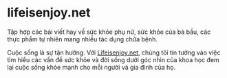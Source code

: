 # lifeisenjoy.net
Tập hợp các bài viết hay về sức khỏe phụ nữ, sức khỏe của bà bầu, các thực phẩm tự nhiên mang nhiều tác dụng chữa bệnh.

Cuộc sống là sự tận hưởng. Với [Lifeisenjoy.net](http://lifeisenjoy.net), chúng tôi tin tưởng vào việc tìm hiểu các vấn đề sức khỏe và đời sống dưới góc nhìn của khoa học đem lại cuộc sống khỏe mạnh cho mỗi người và gia đình của họ.
